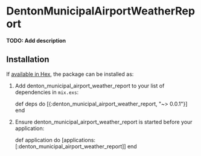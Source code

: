 # DentonMunicipalAirportWeatherReport

**TODO: Add description**

## Installation

If [available in Hex](https://hex.pm/docs/publish), the package can be installed as:

  1. Add denton_municipal_airport_weather_report to your list of dependencies in `mix.exs`:

        def deps do
          [{:denton_municipal_airport_weather_report, "~> 0.0.1"}]
        end

  2. Ensure denton_municipal_airport_weather_report is started before your application:

        def application do
          [applications: [:denton_municipal_airport_weather_report]]
        end

